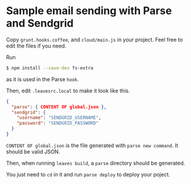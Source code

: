 # Sample email sending with Parse and Sendgrid

Copy `grunt.hooks.coffee`, and `cloud/main.js` in your project.
Feel free to edit the files if you need.

Run

```sh
$ npm install --save-dev fs-extra
```

as it is used in the Parse `hook`.

Then, edit `.leavesrc.local` to make it look like this.

```json
{
  "parse": { CONTENT OF global.json },
  "sendgrid": {
    "username": "SENDGRID_USERNAME",
    "password": "SENDGRID_PASSWORD"
  }
}
```

`CONTENT OF global.json` is the file generated with `parse new command`.
It should be valid JSON.

Then, when running `leaves build`, a `parse` directory should be generated.

You just need to `cd` in it and run `parse deploy` to deploy your poject.
